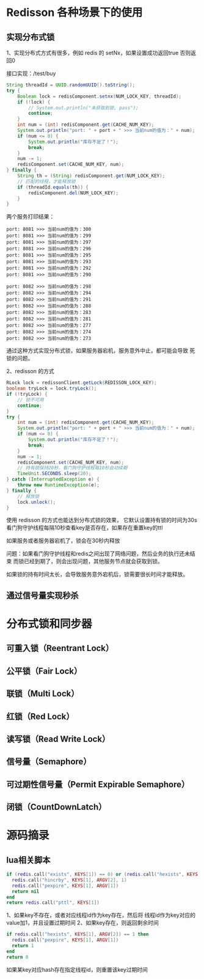 # Redisson 各种场景下的使用

## 实现分布式锁

1、实现分布式方式有很多，例如 redis 的 setNx，如果设置成功返回true
否则返回0

接口实现：/test/buy

```java
String threadId = UUID.randomUUID().toString();
try {
    Boolean lock = redisComponent.setnx(NUM_LOCK_KEY, threadId);
    if (!lock) {
        // System.out.println("未获取到锁, pass");
        continue;
    }
    int num = (int) redisComponent.get(CACHE_NUM_KEY);
    System.out.println("port: " + port + " >>> 当前num的值为：" + num);
    if (num <= 0) {
        System.out.println("库存不足了！");
        break;
    }
    num -= 1;
    redisComponent.set(CACHE_NUM_KEY, num);
} finally {
    String th = (String) redisComponent.get(NUM_LOCK_KEY);
    // 匹配的线程，才能释放锁
    if (threadId.equals(th)) {
        redisComponent.del(NUM_LOCK_KEY);
    }
}
```
两个服务打印结果：
```text
port: 8081 >>> 当前num的值为：300
port: 8081 >>> 当前num的值为：299
port: 8081 >>> 当前num的值为：297
port: 8081 >>> 当前num的值为：296
port: 8081 >>> 当前num的值为：295
port: 8081 >>> 当前num的值为：293
port: 8081 >>> 当前num的值为：292
port: 8081 >>> 当前num的值为：290

port: 8082 >>> 当前num的值为：298
port: 8082 >>> 当前num的值为：294
port: 8082 >>> 当前num的值为：291
port: 8082 >>> 当前num的值为：288
port: 8082 >>> 当前num的值为：283
port: 8082 >>> 当前num的值为：281
port: 8082 >>> 当前num的值为：277
port: 8082 >>> 当前num的值为：274
port: 8082 >>> 当前num的值为：273
```
通过这种方式实现分布式锁，如果服务器宕机，服务意外中止，都可能会导致
死锁的问题。

2、redisson 的方式
```java
RLock lock = redissonClient.getLock(REDISSON_LOCK_KEY);
boolean tryLock = lock.tryLock();
if (!tryLock) {
    // 锁不可用
    continue;
}
try {
    int num = (int) redisComponent.get(CACHE_NUM_KEY);
    System.out.println("port: " + port + " >>> 当前num的值为：" + num);
    if (num <= 0) {
        System.out.println("库存不足了！");
        break;
    }
    num -= 1;
    redisComponent.set(CACHE_NUM_KEY, num);
    // 持有锁保持20秒，看门狗守护线程每10秒自动续期
    TimeUnit.SECONDS.sleep(20);
} catch (InterruptedException e) {
    throw new RuntimeException(e);
} finally {
    // 释放锁
    lock.unlock();
}
```
使用 redisson 的方式也能达到分布式锁的效果， 它默认设置持有锁的时间为30s
看门狗守护线程每隔10秒查看key是否存在，如果存在重置key的ttl

如果服务或者服务器宕机了，锁会在30秒内释放

问题：如果看门狗守护线程和redis之间出现了网络问题，然后业务的执行还未结束
而锁已经到期了，则会出现问题，其他服务节点就会获取到锁。

如果锁的持有时间太长，会导致服务意外宕机后，锁需要很长时间才能释放。

## 通过信号量实现秒杀

# 分布式锁和同步器

## 可重入锁（Reentrant Lock）

## 公平锁（Fair Lock）

## 联锁（Multi Lock）

## 红锁（Red Lock）

## 读写锁（Read Write Lock）

## 信号量（Semaphore）

## 可过期性信号量（Permit Expirable Semaphore）

## 闭锁（CountDownLatch）

# 源码摘录

## lua相关脚本

```lua
if (redis.call("exists", KEYS[1]) == 0) or (redis.call("hexists", KEYS[1], ARGV[2]) == 1) then
  redis.call("hincrby", KEYS[1], ARGV[2], 1)
  redis.call("pexpire", KEYS[1], ARGV[1])
  return nil
end
return redis.call("pttl", KEYS[1])
```
1、如果key不存在，或者对应线程id作为key存在，然后将 线程id作为key对应的value加1，并且设置过期时间
2、如果key存在，则返回剩余时间

```lua
if redis.call("hexists", KEYS[1], ARGV[2]) == 1 then
  redis.call("pexpire", KEYS[1], ARGV[1])
  return 1
end
return 0
```
如果某key对应hash存在指定线程id，则重置该key过期时间